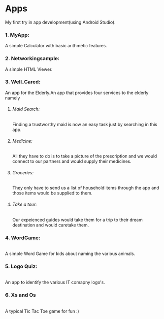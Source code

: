 # Apps

My first try in app development(using Android Studio).<br/>
<h3>1. MyApp:<br/></h3> A simple Calculator with basic arithmetic features.<br/>
<h3>2. Networkingsample:<br/></h3>
  A simple HTML Viewer.<br/>
<h3>3. Well_Cared:<br/></h3> An app for the Elderly.An app that provides four services to the elderly namely<br/>
<ol>
  <li><h6> Maid Search:</h6></li>
    Finding a trustworthy maid is now an easy task just by searching in this app.<br/>
  <li><h6> Medicine:</h6></li>
All they have to do is to take a picture of the prescription and we would connect to our partners and would supply their medicines.<br/>
  <li><h6> Groceries:</h6></li>
    They only have to send us a list of household items through the app and those items would be supplied to them.<br/>
  <li><h6> Take a tour:</h6></li>
    Our expeienced guides would take them for a trip to their dream destination and would caretake them.<br/>
</ol>
<h3>4. WordGame:</h3></br>
A simple Word Game for kids about naming the various animals.</br>
<h3>5. Logo Quiz:</h3></br>
An app to identify the various IT comapny logo's.</br>
<h3>6. Xs and Os</h3></br>
A typical Tic Tac Toe game for fun :)</br>
